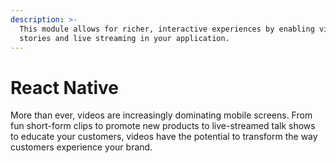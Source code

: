 ```yaml
---
description: >-
  This module allows for richer, interactive experiences by enabling video
  stories and live streaming in your application.
---
```


# React Native

More than ever, videos are increasingly dominating mobile screens. From fun short-form clips to promote new products to live-streamed talk shows to educate your customers, videos have the potential to transform the way customers experience your brand.

<figure><img src="../../../.gitbook/assets/image (165).png" alt=""><figcaption></figcaption></figure>
